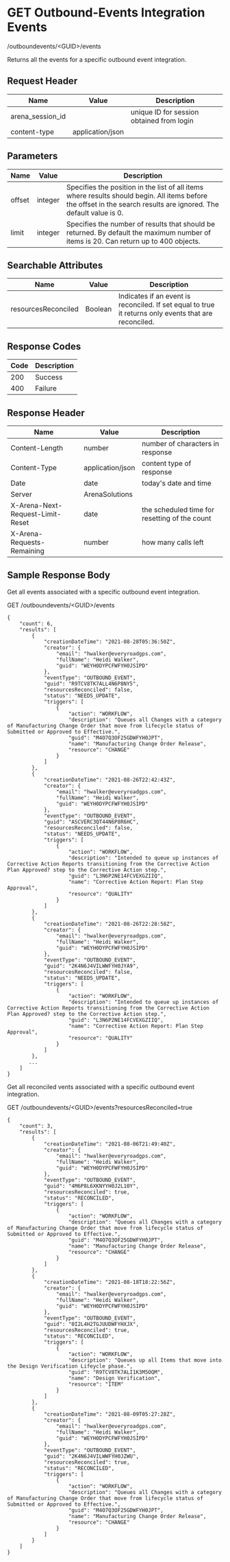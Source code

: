# GET Outbound-Events Integration Events


/outboundevents/&lt;GUID&gt;/events

Returns all the events for a specific outbound event integration.

## Request Header

| Name<br> | Value<br> | Description<br> |
|  --- |  --- |  --- | 
| arena_session_id<br> |   | unique ID for session obtained from login<br> |
| content\-type<br> | application/json<br> |   |

## Parameters

| Name<br> | Value<br> | Description<br> |
|  --- |  --- |  --- | 
| offset<br> | integer<br> | Specifies the position in the list of all items where results should begin. All items before the offset in the search results are ignored. The default value is 0.<br> |
| limit<br> | integer<br> | Specifies the number of results that should be returned. By default the maximum number of items is 20. Can return up to 400 objects.<br> |

## Searchable Attributes

| Name<br> | Value<br> | Description<br> |
|  --- |  --- |  --- | 
| resourcesReconciled<br> | Boolean<br> | Indicates if an event is reconciled. If set equal to true it returns only events that are reconciled.<br> |

## Response Codes

| Code<br> | Description<br> |
|  --- |  --- | 
| 200<br> | Success<br> |
| 400<br> | Failure<br> |

## Response Header

| Name<br> | Value<br> | Description<br> |
|  --- |  --- |  --- | 
| Content\-Length<br> | number<br> | number of characters in response<br> |
| Content\-Type<br> | application/json<br> | content type of response<br> |
| Date<br> | date<br> | today's date and time<br> |
| Server<br> | ArenaSolutions<br> |   |
| X\-Arena\-Next\-Request\-Limit\-Reset<br> | date<br> | the scheduled time for resetting of the count<br> |
| X\-Arena\-Requests\-Remaining<br> | number<br> | how many calls left<br> |

## Sample Response Body
Get all  events associated with a specific outbound event integration.



GET /outboundevents/&lt;GUID&gt;/events

```
{
    "count": 6,
    "results": [
        {
            "creationDateTime": "2021-08-28T05:36:50Z",
            "creator": {
                "email": "hwalker@everyroadgps.com",
                "fullName": "Heidi Walker",
                "guid": "WEYH0DYPCFWFYH0JSIPD"
            },
            "eventType": "OUTBOUND_EVENT",
            "guid": "R9TCV8TK7ALL4N6P8NY5",
            "resourcesReconciled": false,
            "status": "NEEDS_UPDATE",
            "triggers": [
                {
                    "action": "WORKFLOW",
                    "description": "Queues all Changes with a category of Manufacturing Change Order that move from lifecycle status of Submitted or Approved to Effective.",
                    "guid": "M4O7Q3OF25GDWFYH0JPT",
                    "name": "Manufacturing Change Order Release",
                    "resource": "CHANGE"
                }
            ]
        },
        {
            "creationDateTime": "2021-08-26T22:42:43Z",
            "creator": {
                "email": "hwalker@everyroadgps.com",
                "fullName": "Heidi Walker",
                "guid": "WEYH0DYPCFWFYH0JSIPD"
            },
            "eventType": "OUTBOUND_EVENT",
            "guid": "ASCVERC3QT44N6P8R6HC",
            "resourcesReconciled": false,
            "status": "NEEDS_UPDATE",
            "triggers": [
                {
                    "action": "WORKFLOW",
                    "description": "Intended to queue up instances of Corrective Action Reports transitioning from the Corrective Action Plan Approved? step to the Corrective Action step.",
                    "guid": "L3N6P2NE14FCVEXGZIIQ",
                    "name": "Corrective Action Report: Plan Step Approval",
                    "resource": "QUALITY"
                }
            ]
        },
        {
            "creationDateTime": "2021-08-26T22:28:58Z",
            "creator": {
                "email": "hwalker@everyroadgps.com",
                "fullName": "Heidi Walker",
                "guid": "WEYH0DYPCFWFYH0JSIPD"
            },
            "eventType": "OUTBOUND_EVENT",
            "guid": "2K4N6J4VILWWFYH0JYA9",
            "resourcesReconciled": false,
            "status": "NEEDS_UPDATE",
            "triggers": [
                {
                    "action": "WORKFLOW",
                    "description": "Intended to queue up instances of Corrective Action Reports transitioning from the Corrective Action Plan Approved? step to the Corrective Action step.",
                    "guid": "L3N6P2NE14FCVEXGZIIQ",
                    "name": "Corrective Action Report: Plan Step Approval",
                    "resource": "QUALITY"
                }
            ]
        },
       ...
    ]
}
```
Get all reconciled vents associated with a specific outbound event integration.

GET /outboundevents/&lt;GUID&gt;/events?resourcesReconciled=true

```
{
    "count": 3,
    "results": [
        {
            "creationDateTime": "2021-08-06T21:49:40Z",
            "creator": {
                "email": "hwalker@everyroadgps.com",
                "fullName": "Heidi Walker",
                "guid": "WEYH0DYPCFWFYH0JSIPD"
            },
            "eventType": "OUTBOUND_EVENT",
            "guid": "4M6P8L6XKNYYH0J2L10Y",
            "resourcesReconciled": true,
            "status": "RECONCILED",
            "triggers": [
                {
                    "action": "WORKFLOW",
                    "description": "Queues all Changes with a category of Manufacturing Change Order that move from lifecycle status of Submitted or Approved to Effective.",
                    "guid": "M4O7Q3OF25GDWFYH0JPT",
                    "name": "Manufacturing Change Order Release",
                    "resource": "CHANGE"
                }
            ]
        },
        {
            "creationDateTime": "2021-08-18T18:22:56Z",
            "creator": {
                "email": "hwalker@everyroadgps.com",
                "fullName": "Heidi Walker",
                "guid": "WEYH0DYPCFWFYH0JSIPD"
            },
            "eventType": "OUTBOUND_EVENT",
            "guid": "0I2L4H2TGJUUDWFYHXJX",
            "resourcesReconciled": true,
            "status": "RECONCILED",
            "triggers": [
                {
                    "action": "WORKFLOW",
                    "description": "Queues up all Items that move into the Design Verification Lifeycle phase.",
                    "guid": "R9TCV8TK7ALI1K3M5OQM",
                    "name": "Design Verification",
                    "resource": "ITEM"
                }
            ]
        },
        {
            "creationDateTime": "2021-08-09T05:27:28Z",
            "creator": {
                "email": "hwalker@everyroadgps.com",
                "fullName": "Heidi Walker",
                "guid": "WEYH0DYPCFWFYH0JSIPD"
            },
            "eventType": "OUTBOUND_EVENT",
            "guid": "2K4N6J4VILWWFYH0JZWU",
            "resourcesReconciled": true,
            "status": "RECONCILED",
            "triggers": [
                {
                    "action": "WORKFLOW",
                    "description": "Queues all Changes with a category of Manufacturing Change Order that move from lifecycle status of Submitted or Approved to Effective.",
                    "guid": "M4O7Q3OF25GDWFYH0JPT",
                    "name": "Manufacturing Change Order Release",
                    "resource": "CHANGE"
                }
            ]
        }
    ]
}
```
